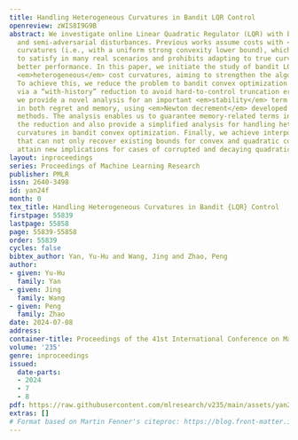 ```yaml
---
title: Handling Heterogeneous Curvatures in Bandit LQR Control
openreview: zWIS8I9G9B
abstract: We investigate online Linear Quadratic Regulator (LQR) with bandit feedback
  and semi-adversarial disturbances. Previous works assume costs with <em>homogeneous</em>
  curvatures (i.e., with a uniform strong convexity lower bound), which can be hard
  to satisfy in many real scenarios and prohibits adapting to true curvatures for
  better performance. In this paper, we initiate the study of bandit LQR control with
  <em>heterogeneous</em> cost curvatures, aiming to strengthen the algorithm’s adaptivity.
  To achieve this, we reduce the problem to bandit convex optimization with memory
  via a “with-history” reduction to avoid hard-to-control truncation errors. Then
  we provide a novel analysis for an important <em>stability</em> term that appeared
  in both regret and memory, using <em>Newton decrement</em> developed in interior-point
  methods. The analysis enables us to guarantee memory-related terms introduced in
  the reduction and also provide a simplified analysis for handling heterogeneous
  curvatures in bandit convex optimization. Finally, we achieve interpolated guarantees
  that can not only recover existing bounds for convex and quadratic costs but also
  attain new implications for cases of corrupted and decaying quadraticity.
layout: inproceedings
series: Proceedings of Machine Learning Research
publisher: PMLR
issn: 2640-3498
id: yan24f
month: 0
tex_title: Handling Heterogeneous Curvatures in Bandit {LQR} Control
firstpage: 55839
lastpage: 55858
page: 55839-55858
order: 55839
cycles: false
bibtex_author: Yan, Yu-Hu and Wang, Jing and Zhao, Peng
author:
- given: Yu-Hu
  family: Yan
- given: Jing
  family: Wang
- given: Peng
  family: Zhao
date: 2024-07-08
address:
container-title: Proceedings of the 41st International Conference on Machine Learning
volume: '235'
genre: inproceedings
issued:
  date-parts:
  - 2024
  - 7
  - 8
pdf: https://raw.githubusercontent.com/mlresearch/v235/main/assets/yan24f/yan24f.pdf
extras: []
# Format based on Martin Fenner's citeproc: https://blog.front-matter.io/posts/citeproc-yaml-for-bibliographies/
---
```

